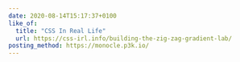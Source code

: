 ```yaml
---
date: 2020-08-14T15:17:37+0100
like_of:
  title: "CSS In Real Life"
  url: https://css-irl.info/building-the-zig-zag-gradient-lab/
posting_method: https://monocle.p3k.io/
---
```

